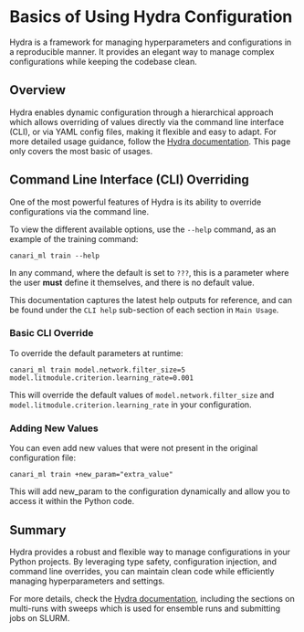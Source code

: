 # Basics of Using Hydra Configuration

Hydra is a framework for managing hyperparameters and configurations in a reproducible manner. It provides an elegant way to manage complex configurations while keeping the codebase clean.

## Overview

Hydra enables dynamic configuration through a hierarchical approach which allows overriding of values directly via the command line interface (CLI), or via YAML config files, making it flexible and easy to adapt. For more detailed usage guidance, follow the [Hydra documentation](https://hydra.cc/docs/intro). This page only covers the most basic of usages.

## Command Line Interface (CLI) Overriding

One of the most powerful features of Hydra is its ability to override configurations via the command line.

To view the different available options, use the `--help` command, as an example of the training command:

``` console
canari_ml train --help
```

In any command, where the default is set to `???`, this is a parameter where the user **must** define it themselves, and there is no default value.

This documentation captures the latest help outputs for reference, and can be found under the `CLI help` sub-section of each section in `Main Usage`.

### Basic CLI Override

To override the default parameters at runtime:

``` console
canari_ml train model.network.filter_size=5 model.litmodule.criterion.learning_rate=0.001
```

This will override the default values of `model.network.filter_size` and `model.litmodule.criterion.learning_rate` in your configuration.

### Adding New Values

You can even add new values that were not present in the original configuration file:

``` console
canari_ml train +new_param="extra_value"
```

This will add new_param to the configuration dynamically and allow you to access it within the Python code.

## Summary

Hydra provides a robust and flexible way to manage configurations in your Python projects. By leveraging type safety, configuration injection, and command line overrides, you can maintain clean code while efficiently managing hyperparameters and settings.

For more details, check the [Hydra documentation](https://hydra.cc/docs/intro), including the sections on multi-runs with sweeps which is used for ensemble runs and submitting jobs on SLURM.
